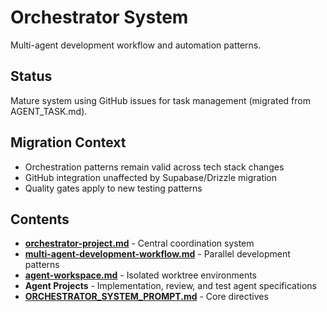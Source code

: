 # Orchestrator System

Multi-agent development workflow and automation patterns.

## Status

Mature system using GitHub issues for task management (migrated from AGENT_TASK.md).

## Migration Context

- Orchestration patterns remain valid across tech stack changes
- GitHub integration unaffected by Supabase/Drizzle migration
- Quality gates apply to new testing patterns

## Contents

- **[orchestrator-project.md](./orchestrator-project.md)** - Central coordination system
- **[multi-agent-development-workflow.md](./multi-agent-development-workflow.md)** - Parallel development patterns
- **[agent-workspace.md](./agent-workspace.md)** - Isolated worktree environments
- **Agent Projects** - Implementation, review, and test agent specifications
- **[ORCHESTRATOR_SYSTEM_PROMPT.md](./ORCHESTRATOR_SYSTEM_PROMPT.md)** - Core directives
